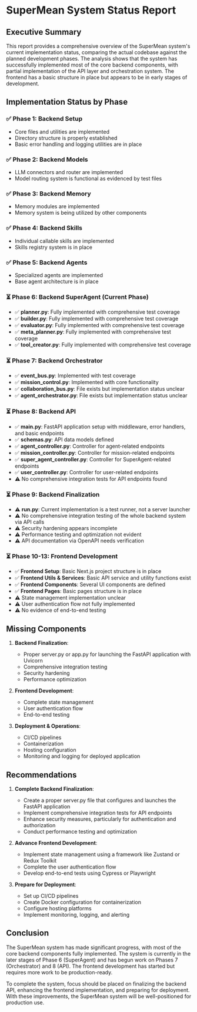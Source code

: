 # SuperMean System Status Report

## Executive Summary

This report provides a comprehensive overview of the SuperMean system's current implementation status, comparing the actual codebase against the planned development phases. The analysis shows that the system has successfully implemented most of the core backend components, with partial implementation of the API layer and orchestration system. The frontend has a basic structure in place but appears to be in early stages of development.

## Implementation Status by Phase

### ✅ Phase 1: Backend Setup
- Core files and utilities are implemented
- Directory structure is properly established
- Basic error handling and logging utilities are in place

### ✅ Phase 2: Backend Models
- LLM connectors and router are implemented
- Model routing system is functional as evidenced by test files

### ✅ Phase 3: Backend Memory
- Memory modules are implemented
- Memory system is being utilized by other components

### ✅ Phase 4: Backend Skills
- Individual callable skills are implemented
- Skills registry system is in place

### ✅ Phase 5: Backend Agents
- Specialized agents are implemented
- Base agent architecture is in place

### ⏳ Phase 6: Backend SuperAgent (Current Phase)
- ✅ **planner.py**: Fully implemented with comprehensive test coverage
- ✅ **builder.py**: Fully implemented with comprehensive test coverage
- ✅ **evaluator.py**: Fully implemented with comprehensive test coverage
- ✅ **meta_planner.py**: Fully implemented with comprehensive test coverage
- ✅ **tool_creator.py**: Fully implemented with comprehensive test coverage

### ⏳ Phase 7: Backend Orchestrator
- ✅ **event_bus.py**: Implemented with test coverage
- ✅ **mission_control.py**: Implemented with core functionality
- ✅ **collaboration_bus.py**: File exists but implementation status unclear
- ✅ **agent_orchestrator.py**: File exists but implementation status unclear

### ⏳ Phase 8: Backend API
- ✅ **main.py**: FastAPI application setup with middleware, error handlers, and basic endpoints
- ✅ **schemas.py**: API data models defined
- ✅ **agent_controller.py**: Controller for agent-related endpoints
- ✅ **mission_controller.py**: Controller for mission-related endpoints
- ✅ **super_agent_controller.py**: Controller for SuperAgent-related endpoints
- ✅ **user_controller.py**: Controller for user-related endpoints
- ⚠️ No comprehensive integration tests for API endpoints found

### ⏳ Phase 9: Backend Finalization
- ⚠️ **run.py**: Current implementation is a test runner, not a server launcher
- ⚠️ No comprehensive integration testing of the whole backend system via API calls
- ⚠️ Security hardening appears incomplete
- ⚠️ Performance testing and optimization not evident
- ⚠️ API documentation via OpenAPI needs verification

### ⏳ Phase 10-13: Frontend Development
- ✅ **Frontend Setup**: Basic Next.js project structure is in place
- ✅ **Frontend Utils & Services**: Basic API service and utility functions exist
- ✅ **Frontend Components**: Several UI components are defined
- ✅ **Frontend Pages**: Basic pages structure is in place
- ⚠️ State management implementation unclear
- ⚠️ User authentication flow not fully implemented
- ⚠️ No evidence of end-to-end testing

## Missing Components

1. **Backend Finalization**:
   - Proper server.py or app.py for launching the FastAPI application with Uvicorn
   - Comprehensive integration testing
   - Security hardening
   - Performance optimization

2. **Frontend Development**:
   - Complete state management
   - User authentication flow
   - End-to-end testing

3. **Deployment & Operations**:
   - CI/CD pipelines
   - Containerization
   - Hosting configuration
   - Monitoring and logging for deployed application

## Recommendations

1. **Complete Backend Finalization**:
   - Create a proper server.py file that configures and launches the FastAPI application
   - Implement comprehensive integration tests for API endpoints
   - Enhance security measures, particularly for authentication and authorization
   - Conduct performance testing and optimization

2. **Advance Frontend Development**:
   - Implement state management using a framework like Zustand or Redux Toolkit
   - Complete the user authentication flow
   - Develop end-to-end tests using Cypress or Playwright

3. **Prepare for Deployment**:
   - Set up CI/CD pipelines
   - Create Docker configuration for containerization
   - Configure hosting platforms
   - Implement monitoring, logging, and alerting

## Conclusion

The SuperMean system has made significant progress, with most of the core backend components fully implemented. The system is currently in the later stages of Phase 6 (SuperAgent) and has begun work on Phases 7 (Orchestrator) and 8 (API). The frontend development has started but requires more work to be production-ready.

To complete the system, focus should be placed on finalizing the backend API, enhancing the frontend implementation, and preparing for deployment. With these improvements, the SuperMean system will be well-positioned for production use.